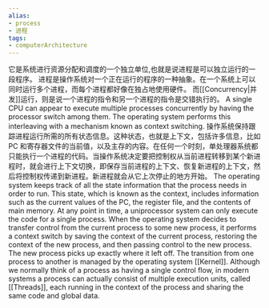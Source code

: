 ```yaml
---
alias: 
- process
- 进程
tags: 
- computerArchitecture 
---
```

它是系统进行资源分配和调度的一个独立单位,也就是说进程是可以独立运行的一段程序。
进程是操作系统对一个正在运行的程序的一种抽象。在一个系统上可以同时运行多个进程，而每个进程都好像在独占地使用硬件。
而[[Concurrency|并发]]运行，则是说一个进程的指令和另一个进程的指令是交错执行的。
A single CPU can appear to execute multiple processes concurrently by having the processor switch among them. The operating system performs this interleaving with a mechanism known as context switching.
操作系统保持跟踪进程运行所需的所有状态信息。这种状态，也就是上下文，包括许多信息，比如PC 和寄存器文件的当前值，以及主存的内容。在任何一个时刻，单处理器系统都只能执行一个进程的代码。当操作系统决定要把控制权从当前进程转移到某个新进程时，就会进行上下文切换，即保存当前进程的上下文、恢复新进程的上下文，然后将控制权传递到新进程。新进程就会从它上次停止的地方开始。
The operating system keeps track of all the state information that the process needs in order to run. This state, which is known as the context, includes information such as the current values of the PC, the register file, and the contents of main memory. At any point in time, a uniprocessor system can only execute the code for a single process. When the operating system decides to transfer control from the current process to some new process, it performs a context switch by saving the context of the current process, restoring the context of the new process, and then passing control to the new process. The new process picks up exactly where it left off.
The transition from one process to another is managed by the operating system [[Kernel]].
Although we normally think of a process as having a single control flow, in modern systems a process can actually consist of multiple execution units, called [[Threads]], each running in the context of the process and sharing the same code and global data.


